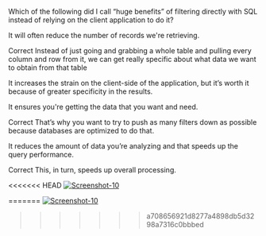 Which of the following did I call “huge benefits” of filtering directly with SQL instead of relying on the client application to do it?


It will often reduce the number of records we're retrieving.

Correct
Instead of just going and grabbing a whole table and pulling every column and row from it, we can get really specific about what data we want to obtain from that table


It increases the strain on the client-side of the application, but it’s worth it because of greater specificity in the results.


It ensures you're getting the data that you want and need.

Correct
That’s why you want to try to push as many filters down as possible because databases are optimized to do that.


It reduces the amount of data you’re analyzing and that speeds up the query performance.

Correct
This, in turn, speeds up overall processing.

<<<<<<< HEAD
<a href=""><img src="https://image.prntscr.com/image/s0g_-uDtTyGMkeoShRgAxA.png" alt="Screenshot-10" border="0"></a>

=======
<a href="https://image.prntscr.com/image/s0g_-uDtTyGMkeoShRgAxA.png"><img src="https://image.prntscr.com/image/s0g_-uDtTyGMkeoShRgAxA.png" alt="Screenshot-10" border="0"></a>
>>>>>>> a708656921d8277a4898db5d3298a7316c0bbbed
